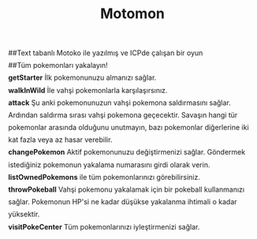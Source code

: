 <style>
p.small {
  line-height: 0.7;
}

p.big {
  line-height: 1.8;
}
</style>

<h1 style="text-align:center;">Motomon</h1>
 <br>
 <p class="big">
##Text tabanlı Motoko ile yazılmış ve ICPde çalışan bir oyun<br>
##Tüm pokemonları yakalayın!<br>
<b>getStarter</b> İlk pokemonunuzu almanızı sağlar.<br>
<b>walkInWild</b> İle vahşi pokemonlarla karşılaşırsınız.<br>
<b>attack</b> Şu anki pokemonunuzun vahşi pokemona saldırmasını sağlar. Ardından saldırma sırası vahşi pokemona geçecektir. Savaşın hangi tür pokemonlar arasında olduğunu unutmayın, bazı pokemonlar diğerlerine iki kat fazla veya az hasar verebilir.<br>
<b>changePokemon</b> Aktif pokemonunuzu değiştirmenizi sağlar. Göndermek istediğiniz pokemonun yakalama numarasını girdi olarak verin.
<b>listOwnedPokemons</b> ile tüm pokemonlarınızı görebilirsiniz.<br>
<b>throwPokeball</b> Vahşi pokemonu yakalamak için bir pokeball kullanmanızı sağlar. Pokemonun HP'si ne kadar düşükse yakalanma ihtimali o kadar yüksektir.<br>
<b>visitPokeCenter</b> Tüm pokemonlarınızı iyleştirmenizi sağlar. <br>
</p>
